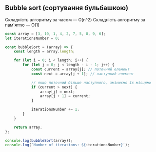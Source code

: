 ## Bubble sort (сортування бульбашкою)

Складність алгоритму за часом — O(n^2)
Складність алгоритму за пам'яттю — O(1)

```js
const array = [3, 10, 1, 4, 2, 7, 5, 8, 9, 6];
let iterationsNumber = 0;

const bubbleSort = (array) => {
    const length = array.length;

    for (let i = 0; i < length; i++) {
        for (let j = 0; j < length - i - 1; j++) {
            const current = array[j]; // поточний елемент
            const next = array[j + 1]; // наступний елемент

            // якщо поточний більше наступного, змінюємо їх місцями
            if (current > next) {
                array[j] = next;
                array[j + 1] = current;
            }

            iterationsNumber += 1;
        }
    }

    return array;
};

console.log(bubbleSort(array));
console.log(`Number of iterations: ${iterationsNumber}`);
```

